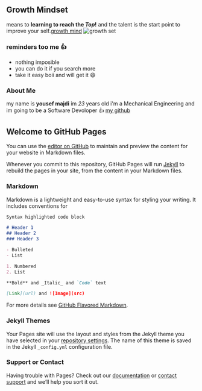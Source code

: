 
## Growth Mindset
means to **learning to reach the *Top*!** and the talent is the start point to improve your self.[growth mind](https://www.atlassian.com/blog/inside-atlassian/growth-mindset) ![growth set](https://www.google.com/imgres?imgurl=https%3A%2F%2Fwww.philosophytalk.org%2Fsites%2Fdefault%2Ffiles%2Ffield%2Fimage%2Fout-of-your-mind.jpg&imgrefurl=https%3A%2F%2Fwww.philosophytalk.org%2Fshows%2Fmystery-mind&tbnid=GHgXFmK6xampfM&vet=12ahUKEwjV0oDa17LnAhXXdlAKHYNGA-4QMygJegUIARCYAg..i&docid=ynpNRnuUZWuYwM&w=1100&h=619&q=mind&ved=2ahUKEwjV0oDa17LnAhXXdlAKHYNGA-4QMygJegUIARCYAg)
### reminders too me :thumbsup:
- nothing imposible
- you can do it if you search more
- take it easy boii and will get it :smile:

### About Me
my name is **yousef majdi** im *23* years old i'm a Mechanical Engineering and  im going to be a Software Devoloper :thumbsup: [my github](https://github.com/yousef-97)


## Welcome to GitHub Pages

You can use the [editor on GitHub](https://github.com/yousef-97/learning-journal/edit/master/README.md) to maintain and preview the content for your website in Markdown files.

Whenever you commit to this repository, GitHub Pages will run [Jekyll](https://jekyllrb.com/) to rebuild the pages in your site, from the content in your Markdown files.

### Markdown

Markdown is a lightweight and easy-to-use syntax for styling your writing. It includes conventions for

```markdown
Syntax highlighted code block

# Header 1
## Header 2
### Header 3

- Bulleted
- List

1. Numbered
2. List

**Bold** and _Italic_ and `Code` text

[Link](url) and ![Image](src)
```

For more details see [GitHub Flavored Markdown](https://guides.github.com/features/mastering-markdown/).

### Jekyll Themes

Your Pages site will use the layout and styles from the Jekyll theme you have selected in your [repository settings](https://github.com/yousef-97/learning-journal/settings). The name of this theme is saved in the Jekyll `_config.yml` configuration file.

### Support or Contact

Having trouble with Pages? Check out our [documentation](https://help.github.com/categories/github-pages-basics/) or [contact support](https://github.com/contact) and we’ll help you sort it out.
